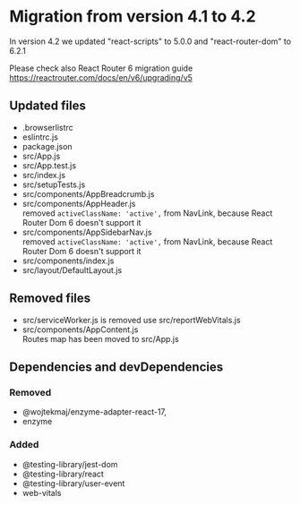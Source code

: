 # Migration from version 4.1 to 4.2

In version 4.2 we updated "react-scripts" to 5.0.0 and "react-router-dom" to 6.2.1

Please check also React Router 6 migration guide https://reactrouter.com/docs/en/v6/upgrading/v5

## Updated files

- .browserlistrc
- eslintrc.js
- package.json
- src/App.js
- src/App.test.js
- src/index.js
- src/setupTests.js
- src/components/AppBreadcrumb.js
- src/components/AppHeader.js\
  removed `activeClassName: 'active',` from NavLink, because React Router Dom 6 doesn't support it
- src/components/AppSidebarNav.js\
  removed `activeClassName: 'active',` from NavLink, because React Router Dom 6 doesn't support it
- src/components/index.js
- src/layout/DefaultLayout.js

## Removed files

- src/serviceWorker.js is removed use src/reportWebVitals.js
- src/components/AppContent.js\
  Routes map has been moved to src/App.js

## Dependencies and devDependencies

### Removed

- @wojtekmaj/enzyme-adapter-react-17,
- enzyme

### Added

- @testing-library/jest-dom
- @testing-library/react
- @testing-library/user-event
- web-vitals
